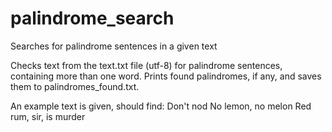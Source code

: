 # palindrome_search
Searches for palindrome sentences in a given text

Checks text from the text.txt file (utf-8) for palindrome sentences, containing more than one word.
Prints found palindromes, if any, and saves them to palindromes_found.txt.

An example text is given, should find:
Don't nod
No lemon, no melon
Red rum, sir, is murder
